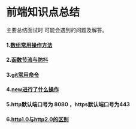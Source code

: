 
# 前端知识点总结
 主要总结面试时 可能会遇到的问题及解答。
  #### 1.[数组常用操作方法](https://github.com/BiuBiuHs/Knowledge-points-and-exercises/blob/knowledge-points/%E7%9F%A5%E8%AF%86%E7%82%B9%E6%80%BB%E7%BB%93/%E6%95%B0%E6%8D%AE%E7%BB%93%E6%9E%84/%E6%95%B0%E7%BB%84%E5%B8%B8%E7%94%A8%E6%93%8D%E4%BD%9C%E6%96%B9%E6%B3%95.md)
  #### 2.[函数节流与防抖](https://github.com/BiuBiuHs/Knowledge-points-and-exercises/blob/knowledge-points/%E7%9F%A5%E8%AF%86%E7%82%B9%E6%80%BB%E7%BB%93/%E6%80%A7%E8%83%BD%E4%BC%98%E5%8C%96/%E5%87%BD%E6%95%B0%E8%8A%82%E6%B5%81%E4%B8%8E%E9%98%B2%E6%8A%96.md)
#### 3.[git常用命令](https://github.com/BiuBiuHs/Knowledge-points-and-exercises/blob/knowledge-points/%E7%9F%A5%E8%AF%86%E7%82%B9%E6%80%BB%E7%BB%93/git/git%E5%B8%B8%E7%94%A8%E5%91%BD%E4%BB%A4.md)
#### 4.[new进行了什么操作](https://github.com/BiuBiuHs/Knowledge-points-and-exercises/blob/knowledge-points/%E7%9F%A5%E8%AF%86%E7%82%B9%E6%80%BB%E7%BB%93/ES6/new%E8%BF%90%E7%AE%97%E7%AC%A6%E4%B8%8Einstanceof.md)
#### 5.http默认端口号为 8080 ，https默认端口号为443
#### 6.[http1.0与http2.0的区别](https://juejin.im/post/5b5ef5a25188251af86bfebf)